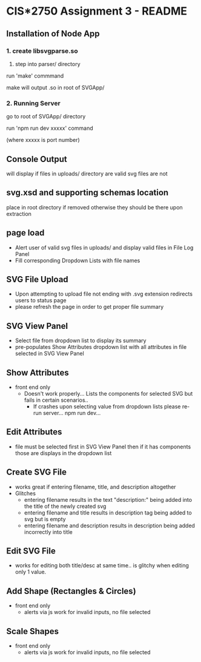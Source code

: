 # CIS*2750 Assignment 3 - README

## Installation of Node App

### 1. create libsvgparse.so

1. step into parser/ directory

run 'make' commmand

make will output .so in root of SVGApp/

### 2. Running Server

go to root of SVGApp/ directory

run 'npm run dev xxxxx' command

(where xxxxx is port number)

## Console Output
will display if files in uploads/ directory are valid svg files are not

## svg.xsd and supporting schemas location
place in root directory if removed otherwise they should be there upon extraction

## page load
- Alert user of valid svg files in uploads/ and display valid files in File Log Panel
- Fill corresponding Dropdown Lists with file names

## SVG File Upload 
- Upon attempting to upload file not ending with .svg extension redirects users to status page
- please refresh the page in order to get proper file summary 

## SVG View Panel
- Select file from dropdown list to display its summary
- pre-populates Show Attributes dropdown list with all attributes in file selected in SVG View Panel

## Show Attributes
- front end only
    - Doesn't work properly... Lists the components for selected SVG but fails in certain scenarios..
        - If crashes upon selecting value from dropdown lists please re-run server... npm run dev...

## Edit Attributes
- file must be selected first in SVG View Panel then if it has components those are displays in the dropdown list

## Create SVG File
- works great if entering filename, title, and description altogether
- Glitches
    - entering filename results in the text "description:" being added into the title of the newly created svg
    - entering filename and title results in description tag being added to svg but is empty
    - entering filename and description results in description being added incorrectly into title

## Edit SVG File
- works for editing both title/desc at same time.. is glitchy when editing only 1 value.

## Add Shape (Rectangles & Circles)
- front end only
    - alerts via js work for invalid inputs, no file selected

## Scale Shapes
- front end only
    - alerts via js work for invalid inputs, no file selected